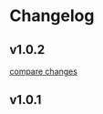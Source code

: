 # Changelog


## v1.0.2

[compare changes](https://github.com/fayazara/nuxthub-ratelimit/compare/v1.0.1...v1.0.2)

## v1.0.1

